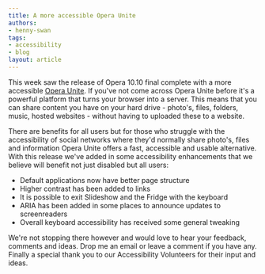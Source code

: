 ```yaml
---
title: A more accessible Opera Unite
authors:
- henny-swan
tags:
- accessibility
- blog
layout: article
---
```

<p>This week saw the release of Opera 10.10 final complete with a more accessible <a href="http://unite.opera.com/">Opera Unite</a>. If you&#39;ve not come across Opera Unite before it&#39;s a powerful platform that turns your browser into a server. This means that you can share content you have on your hard drive - photo&#39;s, files, folders, music, hosted websites - without having to uploaded these to a website.</p>

<p>There are benefits for all users but for those who struggle with the accessibility of social networks where they&#39;d normally share photo&#39;s, files and information Opera Unite offers a fast, accessible and usable alternative. With this release we&#39;ve added in some accessibility enhancements that we believe will benefit not just disabled but all users:</p>

<ul>
	<li>Default applications now have better page structure</li>
	<li>Higher contrast has been added to links</li>
	<li>It is possible to exit Slideshow and the Fridge with the keyboard</li>
	<li>ARIA has been added in some places to announce updates to screenreaders</li>
	<li>Overall keyboard accessibility has received some general tweaking</li>
</ul>

<p>We&#39;re not stopping there however and would love to hear your feedback, comments and ideas. Drop me an email or leave a comment if you have any. Finally a special thank you to our Accessibility Volunteers for their input and ideas.</p>

